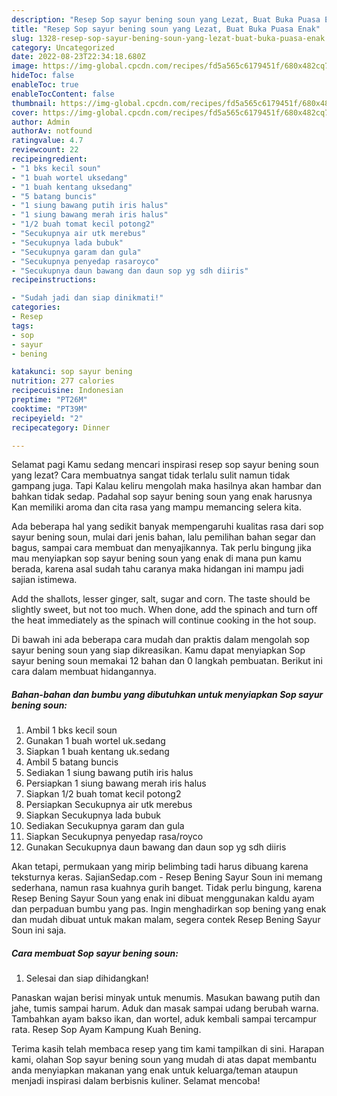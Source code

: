 ```yaml
---
description: "Resep Sop sayur bening soun yang Lezat, Buat Buka Puasa Enak"
title: "Resep Sop sayur bening soun yang Lezat, Buat Buka Puasa Enak"
slug: 1328-resep-sop-sayur-bening-soun-yang-lezat-buat-buka-puasa-enak
category: Uncategorized
date: 2022-08-23T22:34:18.680Z
image: https://img-global.cpcdn.com/recipes/fd5a565c6179451f/680x482cq70/sop-sayur-bening-soun-foto-resep-utama.jpg
hideToc: false
enableToc: true
enableTocContent: false
thumbnail: https://img-global.cpcdn.com/recipes/fd5a565c6179451f/680x482cq70/sop-sayur-bening-soun-foto-resep-utama.jpg
cover: https://img-global.cpcdn.com/recipes/fd5a565c6179451f/680x482cq70/sop-sayur-bening-soun-foto-resep-utama.jpg
author: Admin
authorAv: notfound
ratingvalue: 4.7
reviewcount: 22
recipeingredient:
- "1 bks kecil soun"
- "1 buah wortel uksedang"
- "1 buah kentang uksedang"
- "5 batang buncis"
- "1 siung bawang putih iris halus"
- "1 siung bawang merah iris halus"
- "1/2 buah tomat kecil potong2"
- "Secukupnya air utk merebus"
- "Secukupnya lada bubuk"
- "Secukupnya garam dan gula"
- "Secukupnya penyedap rasaroyco"
- "Secukupnya daun bawang dan daun sop yg sdh diiris"
recipeinstructions:

- "Sudah jadi dan siap dinikmati!"
categories:
- Resep
tags:
- sop
- sayur
- bening

katakunci: sop sayur bening 
nutrition: 277 calories
recipecuisine: Indonesian
preptime: "PT26M"
cooktime: "PT39M"
recipeyield: "2"
recipecategory: Dinner

---
```



Selamat pagi Kamu sedang mencari inspirasi resep sop sayur bening soun yang lezat? Cara membuatnya sangat tidak terlalu sulit namun tidak gampang juga. Tapi Kalau keliru mengolah maka hasilnya akan hambar dan bahkan tidak sedap. Padahal sop sayur bening soun yang enak harusnya Kan memiliki aroma dan cita rasa yang mampu memancing selera kita.


Ada beberapa hal yang sedikit banyak mempengaruhi kualitas rasa dari sop sayur bening soun, mulai dari jenis bahan, lalu pemilihan bahan segar dan bagus, sampai cara membuat dan menyajikannya. Tak perlu bingung jika mau menyiapkan sop sayur bening soun yang enak di mana pun kamu berada, karena asal sudah tahu caranya maka hidangan ini mampu jadi sajian istimewa.

Add the shallots, lesser ginger, salt, sugar and corn. The taste should be slightly sweet, but not too much. When done, add the spinach and turn off the heat immediately as the spinach will continue cooking in the hot soup.


Di bawah ini ada beberapa cara mudah dan praktis dalam mengolah sop sayur bening soun yang siap dikreasikan. Kamu dapat menyiapkan Sop sayur bening soun memakai 12 bahan dan 0 langkah pembuatan. Berikut ini cara dalam membuat hidangannya.

<!--inarticleads1-->

##### Bahan-bahan dan bumbu yang dibutuhkan untuk menyiapkan Sop sayur bening soun:

1. Ambil 1 bks kecil soun
1. Gunakan 1 buah wortel uk.sedang
1. Siapkan 1 buah kentang uk.sedang
1. Ambil 5 batang buncis
1. Sediakan 1 siung bawang putih iris halus
1. Persiapkan 1 siung bawang merah iris halus
1. Siapkan 1/2 buah tomat kecil potong2
1. Persiapkan Secukupnya air utk merebus
1. Siapkan Secukupnya lada bubuk
1. Sediakan Secukupnya garam dan gula
1. Siapkan Secukupnya penyedap rasa/royco
1. Gunakan Secukupnya daun bawang dan daun sop yg sdh diiris


Akan tetapi, permukaan yang mirip belimbing tadi harus dibuang karena teksturnya keras. SajianSedap.com - Resep Bening Sayur Soun ini memang sederhana, namun rasa kuahnya gurih banget. Tidak perlu bingung, karena Resep Bening Sayur Soun yang enak ini dibuat menggunakan kaldu ayam dan perpaduan bumbu yang pas. Ingin menghadirkan sop bening yang enak dan mudah dibuat untuk makan malam, segera contek Resep Bening Sayur Soun ini saja. 

<!--inarticleads2-->

##### Cara membuat Sop sayur bening soun:


1. Selesai dan siap dihidangkan!

Panaskan wajan berisi minyak untuk menumis. Masukan bawang putih dan jahe, tumis sampai harum. Aduk dan masak sampai udang berubah warna. Tambahkan ayam bakso ikan, dan wortel, aduk kembali sampai tercampur rata. Resep Sop Ayam Kampung Kuah Bening. 

Terima kasih telah membaca resep yang tim kami tampilkan di sini. Harapan kami, olahan Sop sayur bening soun yang mudah di atas dapat membantu anda menyiapkan makanan yang enak untuk keluarga/teman ataupun menjadi inspirasi dalam berbisnis kuliner. Selamat mencoba!
